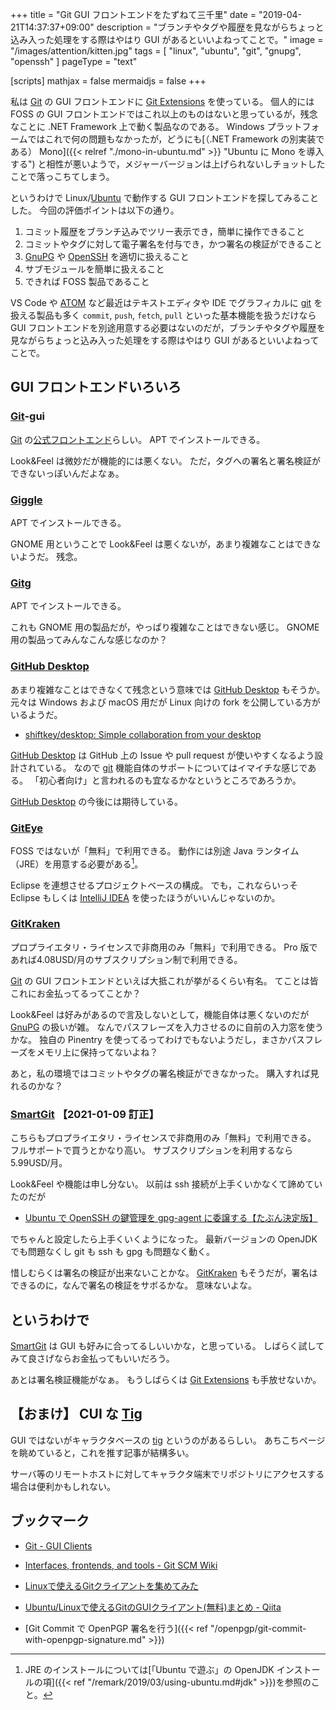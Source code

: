 +++
title = "Git GUI フロントエンドをたずねて三千里"
date = "2019-04-21T14:37:37+09:00"
description = "ブランチやタグや履歴を見ながらちょっと込み入った処理をする際はやはり GUI があるといいよねってことで。"
image = "/images/attention/kitten.jpg"
tags = [ "linux", "ubuntu", "git", "gnupg", "openssh" ]
pageType = "text"

[scripts]
  mathjax = false
  mermaidjs = false
+++

私は [Git] の GUI フロントエンドに [Git Extensions] を使っている。
個人的には FOSS の GUI フロントエンドではこれ以上のものはないと思っているが，残念なことに .NET Framework 上で動く製品なのである。
Windows プラットフォームではこれで何の問題もなかったが，どうにも[（.NET Framework の別実装である） Mono]({{< relref "./mono-in-ubuntu.md" >}} "Ubuntu に Mono を導入する") と相性が悪いようで，メジャーバージョンは上げられないしチョットしたことで落っこちてしまう。

というわけで Linux/[Ubuntu] で動作する GUI フロントエンドを探してみることした。
今回の評価ポイントは以下の通り。

1. コミット履歴をブランチ込みでツリー表示でき，簡単に操作できること
2. コミットやタグに対して電子署名を付与でき，かつ署名の検証ができること
3. [GnuPG] や [OpenSSH] を適切に扱えること
4. サブモジュールを簡単に扱えること
5. できれば FOSS 製品であること

VS Code や [ATOM] など最近はテキストエディタや IDE でグラフィカルに [git] を扱える製品も多く `commit`, `push`, `fetch`, `pull` といった基本機能を扱うだけなら GUI フロントエンドを別途用意する必要はないのだが，ブランチやタグや履歴を見ながらちょっと込み入った処理をする際はやはり GUI があるといいよねってことで。

## GUI フロントエンドいろいろ

### [Git]-gui

[Git] の[公式フロントエンド](https://git-scm.com/docs/git-gui "Git - git-gui Documentation")らしい。
APT でインストールできる。

Look&Feel は微妙だが機能的には悪くない。
ただ，タグへの署名と署名検証ができないっぽいんだよなぁ。

### [Giggle]

APT でインストールできる。

GNOME 用ということで Look&Feel は悪くないが，あまり複雑なことはできないようだ。
残念。

[Giggle]: https://wiki.gnome.org/Apps/giggle/ "Apps/giggle - GNOME Wiki!"

### [Gitg]

APT でインストールできる。

これも GNOME 用の製品だが，やっぱり複雑なことはできない感じ。
GNOME 用の製品ってみんなこんな感じなのか？

[Gitg]: https://wiki.gnome.org/Apps/Gitg/ "Apps/Gitg - GNOME Wiki!"

### [GitHub Desktop]

あまり複雑なことはできなくて残念という意味では [GitHub Desktop] もそうか。
元々は Windows および macOS 用だが Linux 向けの fork を公開している方がいるようだ。

- [shiftkey/desktop: Simple collaboration from your desktop](https://github.com/shiftkey/desktop)

[GitHub Desktop] は GitHub 上の Issue や pull request が使いやすくなるよう設計されている。
なので [git] 機能自体のサポートについてはイマイチな感じである。
「初心者向け」と言われるのも宜なるかなというところであろうか。

[GitHub Desktop] の今後には期待している。

[GitHub Desktop]: https://desktop.github.com/ "GitHub Desktop | Simple collaboration from your desktop"

### [GitEye]

FOSS ではないが「無料」で利用できる。
動作には別途 Java ランタイム（JRE）を用意する必要がある[^java1]。

[^java1]: JRE のインストールについては[「Ubuntu で遊ぶ」の OpenJDK インストールの項]({{< ref "/remark/2019/03/using-ubuntu.md#jdk" >}})を参照のこと。

Eclipse を連想させるプロジェクトベースの構成。
でも，これならいっそ Eclipse もしくは [IntelliJ IDEA](https://www.jetbrains.com/idea/ "IntelliJ IDEA: The Java IDE for Professional Developers by JetBrains") を使ったほうがいいんじゃないのか。

[GitEye]: https://www.collab.net/products/giteye "Free Git Client - GitEye | CollabNet VersionOne"

### [GitKraken]

プロプライエタリ・ライセンスで非商用のみ「無料」で利用できる。
Pro 版であれば4.08USD/月のサブスクリプション制で利用できる。

[Git] の GUI フロントエンドといえば大抵これが挙がるくらい有名。
てことは皆これにお金払ってるってことか？

Look&Feel は好みがあるので言及しないとして，機能自体は悪くないのだが [GnuPG] の扱いが雑。
なんでパスフレーズを入力させるのに自前の入力窓を使うかな。
独自の Pinentry を使ってるってわけでもないようだし，まさかパスフレーズをメモリ上に保持ってないよね？

あと，私の環境ではコミットやタグの署名検証ができなかった。
購入すれば見れるのかな？

[GitKraken]: https://www.gitkraken.com/ "Git Client - Glo Boards | GitKraken"

### [SmartGit] 【2021-01-09 訂正】

こちらもプロプライエタリ・ライセンスで非商用のみ「無料」で利用できる。
フルサポートで買うとかなり高い。
サブスクリプションを利用するなら5.99USD/月。

Look&Feel や機能は申し分ない。
以前は ssh 接続が上手くいかなくて諦めていたのだが

- [Ubuntu で OpenSSH の鍵管理を gpg-agent に委譲する【たぶん決定版】](https://zenn.dev/spiegel/articles/20210109-gpg-agent)

でちゃんと設定したら上手くいくようになった。
最新バージョンの OpenJDK でも問題なくし git も ssh も gpg も問題なく動く。

惜しむらくは署名の検証が出来ないことかな。
[GitKraken] もそうだが，署名はできるのに，なんで署名の検証をサボるかな。
意味ないよな。

[SmartGit]: https://www.syntevo.com/smartgit/ "SmartGit – Git Client for Windows, macOS, Linux"

## というわけで

[SmartGit] は GUI も好みに合ってるしいいかな，と思っている。
しばらく試してみて良さげならお金払ってもいいだろう。

あとは署名検証機能がなぁ。
もうしばらくは [Git Extensions] も手放せないか。

## 【おまけ】 CUI な [Tig]

GUI ではないがキャラクタベースの [tig] というのがあるらしい。
あちこちページを眺めていると，これを推す記事が結構多い。

サーバ等のリモートホストに対してキャラクタ端末でリポジトリにアクセスする場合は便利かもしれない。

[Tig]: https://jonas.github.io/tig/ "Introduction · Tig - Text-mode interface for Git"
[tig]: https://jonas.github.io/tig/ "Introduction · Tig - Text-mode interface for Git"

## ブックマーク

- [Git - GUI Clients](https://git-scm.com/downloads/guis)
- [Interfaces, frontends, and tools - Git SCM Wiki](https://git.wiki.kernel.org/index.php/Interfaces,_frontends,_and_tools)
- [Linuxで使えるGitクライアントを集めてみた](http://note.kurodigi.com/linux-gitclient/)
- [Ubuntu/Linuxで使えるGitのGUIクライアント(無料)まとめ - Qiita](https://qiita.com/solmin719/items/f174aab0fc73ddbc9cdf)

- [Git Commit で OpenPGP 署名を行う]({{< ref "/openpgp/git-commit-with-openpgp-signature.md" >}})

[Ubuntu]: https://www.ubuntu.com/ "The leading operating system for PCs, IoT devices, servers and the cloud | Ubuntu"
[Git]: https://git-scm.com/
[git]: https://git-scm.com/
[Git Extensions]: https://gitextensions.github.io/ "Git Extensions | Git Extensions is a graphical user interface for Git that allows you to control Git without using the commandline"
[GnuPG]: https://gnupg.org/ "The GNU Privacy Guard"
[OpenSSH]: http://www.openssh.com/ "OpenSSH"
[ATOM]: https://atom.io/
